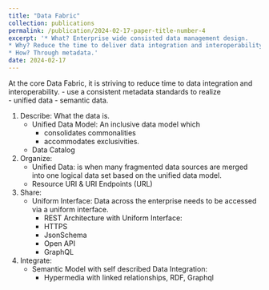 ```yaml
---
title: "Data Fabric"
collection: publications
permalink: /publication/2024-02-17-paper-title-number-4
excerpt: '* What? Enterprise wide consisted data management design.
* Why? Reduce the time to deliver data integration and interoperability
* How? Through metadata.'
date: 2024-02-17
---
```


At the core Data Fabric, it is striving to reduce time to data integration and interoperability.
    - use a consistent metadata standards to realize  
        - unified data
        - semantic data.

1. Describe: What the data is.
    * Unified Data Model: An inclusive data model which 
        * consolidates commonalities 
        * accommodates exclusivities.
    * Data Catalog
2. Organize: 
    * Unified Data: is when many fragmented data sources are merged into one logical data set based on the unified data model.
    * Resource URI & URI Endpoints (URL)
3. Share:  
    * Uniform Interface: Data across the enterprise needs to be accessed via a uniform interface.
        * REST Architecture with Uniform Interface: 
        * HTTPS
        * JsonSchema
        * Open API
        * GraphQL
4. Integrate:  
    * Semantic Model with self described Data Integration: 
        * Hypermedia with linked relationships, RDF, Graphql
